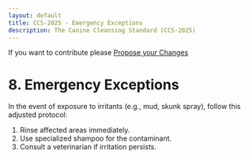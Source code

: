 ```yaml
---
layout: default
title: CCS-2025 - Emergency Exceptions
description: The Canine Cleansing Standard (CCS-2025)
---
```

If you want to contribute please <a href="{{ site.github.repository_url }}/edit/main/{{ page.path'}}/">Propose your Changes</a>
# **8. Emergency Exceptions**  

In the event of exposure to irritants (e.g., mud, skunk spray), follow this adjusted protocol:  
1. Rinse affected areas immediately.  
2. Use specialized shampoo for the contaminant.  
3. Consult a veterinarian if irritation persists.  